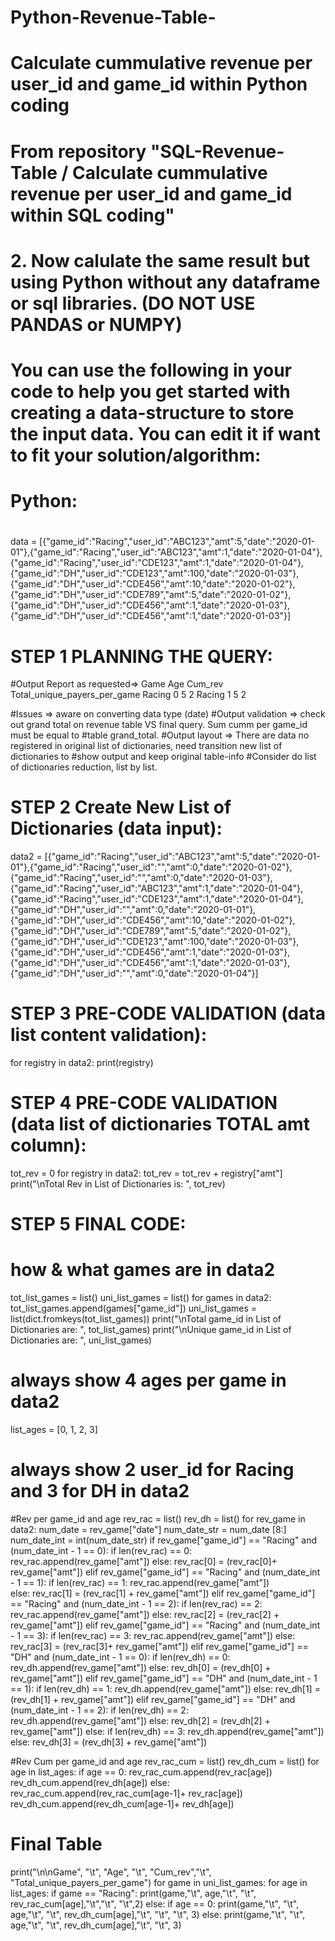 # Python-Revenue-Table-
# Calculate cummulative revenue per user_id and game_id within Python coding 
# From repository "SQL-Revenue-Table / Calculate cummulative revenue per user_id and game_id within SQL coding"
# 2. Now calulate the same result but using Python without any dataframe or sql libraries. (DO NOT USE PANDAS or NUMPY)
# 
# You can use the following in your code to help you get started with creating a data-structure to store the input data. You can edit it if want to fit your solution/algorithm:
# 
# Python:
# 
data = [{"game_id":"Racing","user_id":"ABC123","amt":5,"date":"2020-01-01"},{"game_id":"Racing","user_id":"ABC123","amt":1,"date":"2020-01-04"},{"game_id":"Racing","user_id":"CDE123","amt":1,"date":"2020-01-04"},{"game_id":"DH","user_id":"CDE123","amt":100,"date":"2020-01-03"},{"game_id":"DH","user_id":"CDE456","amt":10,"date":"2020-01-02"},{"game_id":"DH","user_id":"CDE789","amt":5,"date":"2020-01-02"},{"game_id":"DH","user_id":"CDE456","amt":1,"date":"2020-01-03"},{"game_id":"DH","user_id":"CDE456","amt":1,"date":"2020-01-03"}]

# STEP 1 PLANNING THE QUERY:

#Output Report as requested=>
Game   Age  Cum_rev Total_unique_payers_per_game
Racing 0    5       2
Racing 1    5       2

#Issues => aware on converting data type (date)
#Output validation => check out grand total on revenue table VS final query. Sum cumm per game_id must be equal to #table grand_total. 
#Output layout => There are data no registered in original list of dictionaries, need transition new list of dictionaries to #show output and keep original table-info
#Consider do list of dictionaries reduction, list by list.

# STEP 2 Create New List of Dictionaries (data input):

data2 = [{"game_id":"Racing","user_id":"ABC123","amt":5,"date":"2020-01-01"},{"game_id":"Racing","user_id":"","amt":0,"date":"2020-01-02"},{"game_id":"Racing","user_id":"","amt":0,"date":"2020-01-03"},{"game_id":"Racing","user_id":"ABC123","amt":1,"date":"2020-01-04"},{"game_id":"Racing","user_id":"CDE123","amt":1,"date":"2020-01-04"},{"game_id":"DH","user_id":"","amt":0,"date":"2020-01-01"},{"game_id":"DH","user_id":"CDE456","amt":10,"date":"2020-01-02"},{"game_id":"DH","user_id":"CDE789","amt":5,"date":"2020-01-02"},{"game_id":"DH","user_id":"CDE123","amt":100,"date":"2020-01-03"}, {"game_id":"DH","user_id":"CDE456","amt":1,"date":"2020-01-03"},{"game_id":"DH","user_id":"CDE456","amt":1,"date":"2020-01-03"},{"game_id":"DH","user_id":"","amt":0,"date":"2020-01-04"}]


# STEP 3 PRE-CODE VALIDATION (data list content validation):
for registry in data2:
    print(registry)

# STEP 4 PRE-CODE VALIDATION (data list of dictionaries TOTAL amt column):
tot_rev = 0
for registry in data2:
    tot_rev = tot_rev + registry["amt"]
print("\nTotal Rev in List of Dictionaries is: ", tot_rev)


# STEP 5 FINAL CODE:

# how & what games are in data2
tot_list_games = list()
uni_list_games = list()
for games in data2:
    tot_list_games.append(games["game_id"])
uni_list_games = list(dict.fromkeys(tot_list_games))
print("\nTotal game_id in List of Dictionaries are: ", tot_list_games)
print("\nUnique game_id in List of Dictionaries are: ", uni_list_games)

# always show 4 ages per game in data2 
list_ages = [0, 1, 2, 3]

# always show 2 user_id for Racing and 3 for DH in data2 

#Rev per game_id and age
rev_rac = list()
rev_dh = list()
for rev_game in data2:
    num_date = rev_game["date"]
    num_date_str = num_date [8:]
    num_date_int =  int(num_date_str)
    if rev_game["game_id"] == "Racing" and (num_date_int - 1 == 0): 
        if len(rev_rac) == 0: rev_rac.append(rev_game["amt"])
        else: rev_rac[0] = (rev_rac[0]+ rev_game["amt"]) 
    elif rev_game["game_id"] == "Racing" and (num_date_int - 1 == 1): 
        if len(rev_rac) == 1: rev_rac.append(rev_game["amt"])                   
        else: rev_rac[1] = (rev_rac[1] + rev_game["amt"]) 
    elif rev_game["game_id"] == "Racing" and (num_date_int - 1 == 2): 
        if len(rev_rac) == 2: rev_rac.append(rev_game["amt"])
        else: rev_rac[2] = (rev_rac[2] + rev_game["amt"]) 
    elif rev_game["game_id"] == "Racing" and (num_date_int - 1 == 3): 
        if len(rev_rac) == 3: rev_rac.append(rev_game["amt"])
        else: rev_rac[3] = (rev_rac[3]+ rev_game["amt"]) 
    elif rev_game["game_id"] == "DH" and (num_date_int - 1 == 0): 
        if len(rev_dh) == 0: rev_dh.append(rev_game["amt"])
        else: rev_dh[0] = (rev_dh[0] + rev_game["amt"]) 
    elif rev_game["game_id"] == "DH" and (num_date_int - 1 == 1): 
        if len(rev_dh) == 1: rev_dh.append(rev_game["amt"])
        else: rev_dh[1] = (rev_dh[1] + rev_game["amt"]) 
    elif rev_game["game_id"] == "DH" and (num_date_int - 1 == 2): 
        if len(rev_dh) == 2: rev_dh.append(rev_game["amt"])
        else: rev_dh[2] = (rev_dh[2] + rev_game["amt"]) 
    else: 
        if len(rev_dh) == 3: rev_dh.append(rev_game["amt"])
        else: rev_dh[3] = (rev_dh[3] + rev_game["amt"]) 

#Rev Cum per game_id and age
rev_rac_cum = list()
rev_dh_cum = list()
for age in list_ages:
    if age == 0: 
        rev_rac_cum.append(rev_rac[age]) 
        rev_dh_cum.append(rev_dh[age]) 
    else: 
        rev_rac_cum.append(rev_rac_cum[age-1]+ rev_rac[age])
        rev_dh_cum.append(rev_dh_cum[age-1]+ rev_dh[age])

# Final Table
print("\n\nGame", "\t", "Age", "\t", "Cum_rev","\t", "Total_unique_payers_per_game")
for game in uni_list_games:
    for age in list_ages: 
        if game == "Racing": print(game,"\t", age,"\t", "\t", rev_rac_cum[age],"\t","\t", "\t",2)
        else: 
            if age == 0:
                print(game,"\t", "\t", age,"\t", "\t", rev_dh_cum[age],"\t", "\t", "\t", 3)
            else: print(game,"\t", "\t", age,"\t", "\t", rev_dh_cum[age],"\t", "\t", 3)

